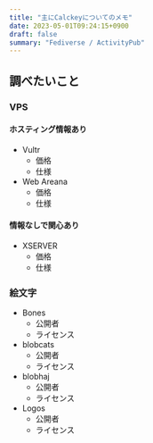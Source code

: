 ```yaml
---
title: "主にCalckeyについてのメモ"
date: 2023-05-01T09:24:15+0900
draft: false
summary: "Fediverse / ActivityPub"
---
```

## 調べたいこと
### VPS

#### ホスティング情報あり
- Vultr
  - 価格
  - 仕様
- Web Areana
  - 価格
  - 仕様

#### 情報なしで関心あり
- XSERVER
  - 価格
  - 仕様

### 絵文字
- Bones
  - 公開者
  - ライセンス
- blobcats
  - 公開者
  - ライセンス 
- blobhaj
  - 公開者
  - ライセンス 
- Logos
  - 公開者
  - ライセンス
